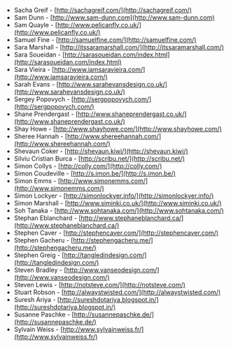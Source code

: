 * Sacha Greif - [http://sachagreif.com/](http://sachagreif.com/)
 * Sam Dunn - [http://www.sam-dunn.com](http://www.sam-dunn.com)
 * Sam Quayle - [http://www.pelicanfly.co.uk/](http://www.pelicanfly.co.uk/)
 * Samuel Fine - [http://samuelfine.com/](http://samuelfine.com/)
 * Sara Marshall - [http://itssaramarshall.com/](http://itssaramarshall.com/)
 * Sara Soueidan - [http://sarasoueidan.com/index.html](http://sarasoueidan.com/index.html)
 * Sara Vieira - [http://www.iamsaravieira.com/](http://www.iamsaravieira.com/)
 * Sarah Evans - [http://www.sarahevansdesign.co.uk/](http://www.sarahevansdesign.co.uk/)
 * Sergey Popovych - [http://sergpopovych.com/](http://sergpopovych.com/)
 * Shane Prendergast - [http://www.shaneprendergast.co.uk/](http://www.shaneprendergast.co.uk/)
 * Shay Howe - [http://www.shayhowe.com/](http://www.shayhowe.com/)
 * Sheree Hannah - [http://www.shereehannah.com/](http://www.shereehannah.com/)
 * Shevaun Coker - [http://shevaun.kiwi/](http://shevaun.kiwi/)
 * Silviu Cristian Burca - [http://scribu.net/](http://scribu.net/)
 * Simon Collys - [http://colly.com/](http://colly.com/)
 * Simon Coudeville - [http://s.imon.be/](http://s.imon.be/)
 * Simon Emms - [http://www.simonemms.com/](http://www.simonemms.com/)
 * Simon Lockyer - [http://simonlockyer.info/](http://simonlockyer.info/)
 * Simon Marshall - [http://www.siminki.co.uk/](http://www.siminki.co.uk/)
 * Soh Tanaka - [http://www.sohtanaka.com/](http://www.sohtanaka.com/)
 * Stephan Eblanchard - [http://www.stephaneblanchard.ca/](http://www.stephaneblanchard.ca/)
 * Stephen Caver - [http://stephencaver.com/](http://stephencaver.com/)
 * Stephen Gacheru - [http://stephengacheru.me/](http://stephengacheru.me/)
 * Stephen Greig - [http://tangledindesign.com/](http://tangledindesign.com/)
 * Steven Bradley - [http://www.vanseodesign.com/](http://www.vanseodesign.com/)
 * Steven Lewis - [http://notsteve.com/](http://notsteve.com/)
 * Stuart Robson - [http://alwaystwisted.com/](http://alwaystwisted.com/)
 * Suresh Ariya - [http://sureshdotariya.blogspot.in/](http://sureshdotariya.blogspot.in/)
 * Susanne Paschke - [http://susannepaschke.de/](http://susannepaschke.de/)
 * Sylvain Weiss - [http://www.sylvainweiss.fr/](http://www.sylvainweiss.fr/)